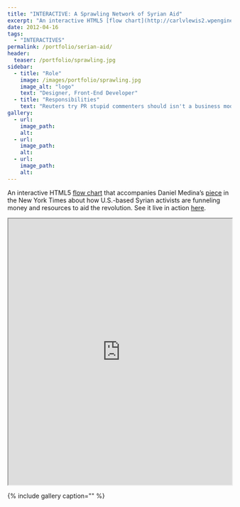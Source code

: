 ```yaml
---
title: "INTERACTIVE: A Sprawling Network of Syrian Aid"
excerpt: "An interactive HTML5 [flow chart](http://carlvlewis2.wpengine.com/syria) that accompanies Daniel Medina’s"
date: 2012-04-16
tags: 
  - "INTERACTIVES"
permalink: /portfolio/serian-aid/
header:
  teaser: /portfolio/sprawling.jpg
sidebar:
  - title: "Role"
    image: /images/portfolio/sprawling.jpg
    image_alt: "logo"
    text: "Designer, Front-End Developer"
  - title: "Responsibilities"
    text: "Reuters try PR stupid commenters should isn't a business model"
gallery:
  - url:
    image_path:
    alt:
  - url:
    image_path:
    alt:
  - url:
    image_path:
    alt:
---
```


An interactive HTML5 [flow chart](http://carlvlewis2.wpengine.com/syria) that accompanies Daniel Medina’s [piece](http://cityroom.blogs.nytimes.com/2012/03/29/a-virtual-community-helping-to-power-the-effort-in-syria/) in the New York Times about how U.S.-based Syrian activists are funneling money and resources to aid the revolution. See it live in action [here](http://carlvlewis2.wpengine.com/syria).

<iframe src="http://carlvlewis2.wpengine.com/syria" width="100%" scrolling="no" height="600">http://carlvlewis2.wpengine.com/syria</iframe>

{% include gallery caption="" %}
